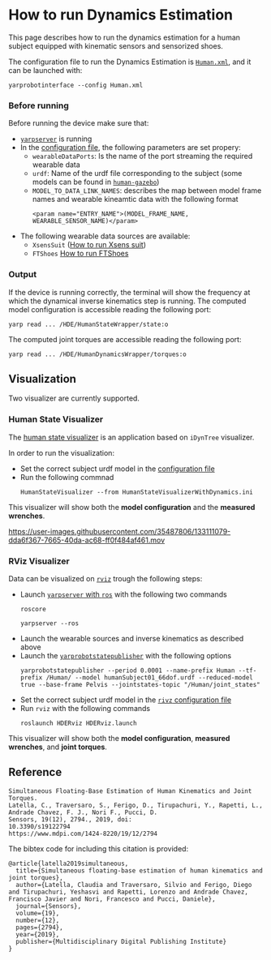 # How to run Dynamics Estimation
This page describes how to run the dynamics estimation for a human subject equipped with kinematic sensors and sensorized shoes.

The configuration file to run the Dynamics Estimation is [`Human.xml`](https://github.com/robotology/human-dynamics-estimation/blob/master/conf/xml/Human.xml), and it can be launched with:
```
yarprobotinterface --config Human.xml
```

### Before running
Before running the device make sure that:
- [`yarpserver`](https://www.yarp.it/yarpserver.html) is running
- In the [configuration file](https://github.com/robotology/human-dynamics-estimation/blob/master/conf/xml/Human.xml), the following parameters are set propery:
  - `wearableDataPorts`: Is the name of the port streaming the required wearable data
  - `urdf`: Name of the urdf file corresponding to the subject (some models can be found in [`human-gazebo`](https://github.com/robotology/human-gazebo))
  - `MODEL_TO_DATA_LINK_NAMES`: describes the map between model frame names and wearable kineamtic data with the following format
    ```
    <param name="ENTRY_NAME">(MODEL_FRAME_NAME, WEARABLE_SENSOR_NAME)</param>
    ```
- The following wearable data sources are available:
  - `XsensSuit` ([How to run Xsens suit](https://github.com/robotology/wearables/blob/master/doc/How-to-run-XsensSuit.md))
  - `FTShoes` [How to run FTShoes](https://github.com/robotology/wearables/blob/master/doc/How-to-run-FTshoes.md)


### Output
If the device is running correctly, the terminal will show the frequency at which the dynamical inverse kinematics step is running.
The computed model configuration is accessible reading the following port:
```
yarp read ... /HDE/HumanStateWrapper/state:o
```
The computed joint torques are accessible reading the following port:
```
yarp read ... /HDE/HumanDynamicsWrapper/torques:o
```

## Visualization
Two visualizer are currently supported.

### Human State Visualizer
The [human state visualizer](https://github.com/robotology/human-dynamics-estimation/tree/master/modules/HumanStateVisualizerWithDynamics) is an application based on `iDynTree` visualizer.

In order to run the visualization:
- Set the correct subject urdf model in the [configuration file](https://github.com/robotology/human-dynamics-estimation/blob/master/conf/app/HumanStateVisualizerWithDynamics.ini)
- Run the following commnad
  ```
  HumanStateVisualizer --from HumanStateVisualizerWithDynamics.ini
  ```

This visualizer will show both the **model configuration** and the **measured wrenches**.

https://user-images.githubusercontent.com/35487806/133111079-dda6f367-7665-40da-ac68-ff0f484af461.mov


### RViz Visualizer
Data can be visualized on [`rviz`](http://wiki.ros.org/rviz) trough the following steps:
- Launch [`yarpserver` with `ros`](http://www.yarp.it/git-master/yarp_with_ros_nameservers.html) with the following two commands
  ```
  roscore
  ```
  ```
  yarpserver --ros
  ```
- Launch the wearable sources and inverse kinematics as described above
- Launch the [`yarprobotstatepublisher`](https://github.com/robotology/idyntree/tree/master/src/tools/yarprobotstatepublisher) with the following options
  ```
  yarprobotstatepublisher --period 0.0001 --name-prefix Human --tf-prefix /Human/ --model humanSubject01_66dof.urdf --reduced-model true --base-frame Pelvis --jointstates-topic "/Human/joint_states"
  ```
- Set the correct subject urdf model in the [`rivz` configuration file](https://github.com/robotology/human-dynamics-estimation/blob/master/conf/ros/launch/HDERviz.launch)
- Run `rviz` with the following commands
  ```
  roslaunch HDERviz HDERviz.launch
  ```

This visualizer will show both the **model configuration**, **measured wrenches**, and **joint torques**.

## Reference

~~~
Simultaneous Floating-Base Estimation of Human Kinematics and Joint Torques.
Latella, C., Traversaro, S., Ferigo, D., Tirupachuri, Y., Rapetti, L., Andrade Chavez, F. J., Nori F., Pucci, D.
Sensors, 19(12), 2794., 2019, doi:
10.3390/s19122794
https://www.mdpi.com/1424-8220/19/12/2794
~~~

The bibtex code for including this citation is provided:

~~~
@article{latella2019simultaneous,
  title={Simultaneous floating-base estimation of human kinematics and joint torques},
  author={Latella, Claudia and Traversaro, Silvio and Ferigo, Diego and Tirupachuri, Yeshasvi and Rapetti, Lorenzo and Andrade Chavez, Francisco Javier and Nori, Francesco and Pucci, Daniele},
  journal={Sensors},
  volume={19},
  number={12},
  pages={2794},
  year={2019},
  publisher={Multidisciplinary Digital Publishing Institute}
}
~~~
